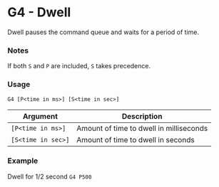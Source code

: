 # G4 - Dwell

Dwell pauses the command queue and waits for a period of time.

### Notes

If both `S` and `P` are included, `S` takes precedence.


### Usage

``` G4 [P<time in ms>] [S<time in sec>] ```

| Argument           | Description |
| ------------------ | ----------- |
| `[P<time in ms>]`  | Amount of time to dwell in milliseconds |
| `[S<time in sec>]` | Amount of time to dwell in seconds |


### Example

Dwell for 1/2 second
`G4 P500`
